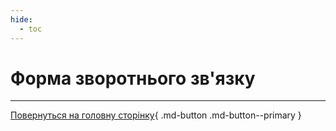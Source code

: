 ```yaml
---
hide:
  - toc
---
```


# Форма зворотнього зв'язку

---

[Повернуться на головну сторінку](index.md){ .md-button .md-button--primary }
